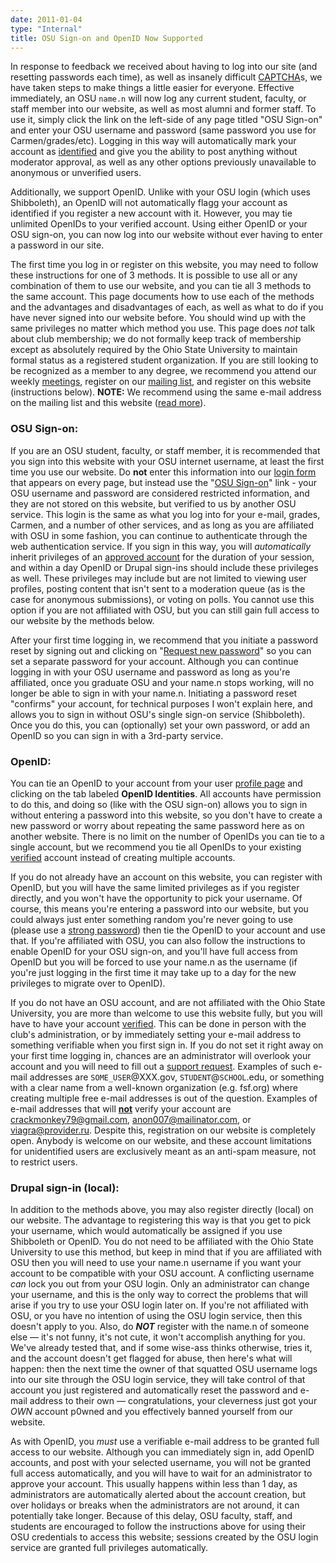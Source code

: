 ```yaml
---
date: 2011-01-04
type: "Internal"
title: OSU Sign-on and OpenID Now Supported
---
```

In response to feedback we received about having to log into our site (and resetting passwords each time), as well as insanely difficult [CAPTCHA](http://en.wikipedia.org/wiki/Captcha)s, we have taken steps to make things a little easier for everyone. Effective immediately, an OSU `name.n` will now log any current student, faculty, or staff member into our website, as well as most alumni and former staff. To use it, simply click the link on the left-side of any page titled "OSU Sign-on" and enter your OSU username and password (same password you use for Carmen/grades/etc). Logging in this way will automatically mark your account as [identified](/node/9) and give you the ability to post anything without moderator approval, as well as any other options previously unavailable to anonymous or unverified users.

Additionally, we support OpenID. Unlike with your OSU login (which uses Shibboleth), an OpenID will not automatically flagg your account as identified if you register a new account with it. However, you may tie unlimited OpenIDs to your verified account. Using either OpenID or your OSU sign-on, you can now log into our website without ever having to enter a password in our site.

The first time you log in or register on this website, you may need to follow these instructions for one of 3 methods. It is possible to use all or any combination of them to use our website, and you can tie all 3 methods to the same account. This page documents how to use each of the methods and the advantages and disadvantages of each, as well as what to do if you have never signed into our website before. You should wind up with the same privileges no matter which method you use. This page does _not_ talk about club membership; we do not formally keep track of membership except as absolutely required by the Ohio State University to maintain formal status as a registered student organization. If you are still looking to be recognized as a member to any degree, we recommend you attend our weekly [meetings](/meetings), register on our [mailing list](http://mail.cse.ohio-state.edu/mailman/listinfo/opensource), and register on this website (instructions below). **NOTE:** We recommend using the same e-mail address on the mailing list and this website ([read more](/mailinglist-info)).

### OSU Sign-on:

If you are an OSU student, faculty, or staff member, it is recommended that you sign into this website with your OSU internet username, at least the first time you use our website. Do **not** enter this information into our [login form](/user/login "login form") that appears on every page, but instead use the "[OSU Sign-on](https://opensource.cse.ohio-state.edu/Shibboleth.sso/Login?target=https%3A%2F%2Fopensource.cse.ohio-state.edu%2Fshib_login%2Fnode "OSU Sign-on")" link - your OSU username and password are considered restricted information, and they are not stored on this website, but verified to us by another OSU service. This login is the same as what you log into for your e-mail, grades, Carmen, and a number of other services, and as long as you are affiliated with OSU in some fashion, you can continue to authenticate through the web authentication service. If you sign in this way, you will _automatically_ inherit privileges of an [approved account](/get_verified "approved account") for the duration of your session, and within a day OpenID or Drupal sign-ins should include these privileges as well. These privileges may include but are not limited to viewing user profiles, posting content that isn't sent to a moderation queue (as is the case for anonymous submissions), or voting on polls. You cannot use this option if you are not affiliated with OSU, but you can still gain full access to our website by the methods below.

After your first time logging in, we recommend that you initiate a password reset by signing out and clicking on "[Request new password](/user/password "Request new password")" so you can set a separate password for your account. Although you can continue logging in with your OSU username and password as long as you're affiliated, once you graduate OSU and your name.n stops working, will no longer be able to sign in with your name.n. Initiating a password reset "confirms" your account, for technical purposes I won't explain here, and allows you to sign in without OSU's single sign-on service (Shibboleth). Once you do this, you can (optionally) set your own password, or add an OpenID so you can sign in with a 3rd-party service.

### OpenID:

You can tie an OpenID to your account from your user [profile page](/user "profile page") and clicking on the tab labeled **OpenID Identities**. All accounts have permission to do this, and doing so (like with the OSU sign-on) allows you to sign in without entering a password into this website, so you don't have to create a new password or worry about repeating the same password here as on another website. There is no limit on the number of OpenIDs you can tie to a single account, but we recommend you tie all OpenIDs to your existing [verified](/get_verified "verified") account instead of creating multiple accounts.

If you do not already have an account on this website, you can register with OpenID, but you will have the same limited privileges as if you register directly, and you won't have the opportunity to pick your username. Of course, this means you're entering a password into our website, but you could always just enter something random you're never going to use (please use a [strong password](https://www.grc.com/passwords "strong password")) then tie the OpenID to your account and use that. If you're affiliated with OSU, you can also follow the instructions to enable OpenID for your OSU sign-on, and you'll have full access from OpenID but you will be forced to use your name.n as the username (if you're just logging in the first time it may take up to a day for the new privileges to migrate over to OpenID).

If you do not have an OSU account, and are not affiliated with the Ohio State University, you are more than welcome to use this website fully, but you will have to have your account [verified](/get_verified "verified"). This can be done in person with the club's administration, or by immediately setting your e-mail address to something verifiable when you first sign in. If you do not set it right away on your first time logging in, chances are an administrator will overlook your account and you will need to fill out a [support request](/contact "support request"). Examples of such e-mail addresses are `SOME_USER`@XXX.gov, `STUDENT`@`SCHOOL`.edu, or something with a clear name from a well-known organization (e.g. fsf.org) where creating multiple free e-mail addresses is out of the question. Examples of e-mail addresses that will <span style="text-decoration: underline;">**not**</span> verify your account are crackmonkey79@gmail.com, anon007@mailinator.com, or viagra@provider.ru. Despite this, registration on our website is completely open. Anybody is welcome on our website, and these account limitations for unidentified users are exclusively meant as an anti-spam measure, not to restrict users.

### Drupal sign-in (local):

In addition to the methods above, you may also register directly (local) on our website. The advantage to registering this way is that you get to pick your username, which would automatically be assigned if you use Shibboleth or OpenID. You do not need to be affiliated with the Ohio State University to use this method, but keep in mind that if you are affiliated with OSU then you will need to use your name.n username if you want your account to be compatible with your OSU account. A conflicting username _can_ lock you out from your OSU login. Only an administrator can change your username, and this is the only way to correct the problems that will arise if you try to use your OSU login later on. If you're not affiliated with OSU, or you have no intention of using the OSU login service, then this doesn't apply to you. Also, do **_NOT_** register with the name.n of someone else — it's not funny, it's not cute, it won't accomplish anything for you. We've already tested that, and if some wise-ass thinks otherwise, tries it, and the account doesn't get flagged for abuse, then here's what will happen: then the next time the owner of that squatted OSU username logs into our site through the OSU login service, they will take control of that account you just registered and automatically reset the password and e-mail address to their own — congratulations, your cleverness just got your _OWN_ account p0wned and you effectively banned yourself from our website.

As with OpenID, you _must_ use a verifiable e-mail address to be granted full access to our website. Although you can immediately sign in, add OpenID accounts, and post with your selected username, you will not be granted full access automatically, and you will have to wait for an administrator to approve your account. This usually happens within less than 1 day, as administrators are automatically alerted about the account creation, but over holidays or breaks when the administrators are not around, it can potentially take longer. Because of this delay, OSU faculty, staff, and students are encouraged to follow the instructions above for using their OSU credentials to access this website; sessions created by the OSU login service are granted full privileges automatically.
